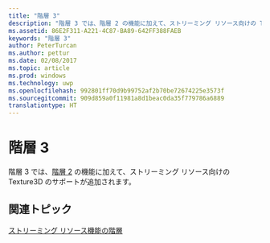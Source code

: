 ```yaml
---
title: "階層 3"
description: "階層 3 では、階層 2 の機能に加えて、ストリーミング リソース向けの Texture3D のサポートが追加されます。"
ms.assetid: 86E2F311-A221-4C87-BA89-642FF388FAEB
keywords: "階層 3"
author: PeterTurcan
ms.author: pettur
ms.date: 02/08/2017
ms.topic: article
ms.prod: windows
ms.technology: uwp
ms.openlocfilehash: 992801ff70d9b99752af2b70be72674225e3573f
ms.sourcegitcommit: 909d859a0f11981a8d1beac0da35f779786a6889
translationtype: HT
---
```

# <a name="tier-3"></a>階層 3


階層 3 では、[階層 2](tier-2.md) の機能に加えて、ストリーミング リソース向けの Texture3D のサポートが追加されます。

## <a name="span-idrelated-topicsspanrelated-topics"></a><span id="related-topics"></span>関連トピック


[ストリーミング リソース機能の階層](streaming-resources-features-tiers.md)

 

 




